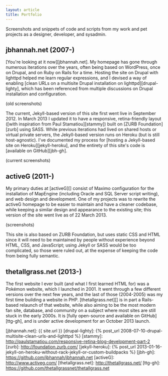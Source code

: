```yaml
---
layout: article
title: Portfolio
---
```


Screenshots and snippets of code and scripts from my work and pet
projects as a designer, developer, and sysadmin.

## jbhannah.net (2007-)

[You're looking at it now][jbhannah.net]. My homepage has gone through
numerous iterations over the years, often being based on WordPress,
once on Drupal, and on Ruby on Rails for a time. Hosting the site on
Drupal with lighttpd helped me learn regular expressions, and I devised
a way of enabling [clean URLs on a multisite Drupal installation on
lighttpd][drupal-lighty], which has been referenced from multiple
discussions on Drupal installation and configuration.

(old screenshots)

The current, Jekyll-based version of this site first went live in
September 2012. In March 2013 I updated it to have a responsive,
retina-friendly layout ([with inspiration from Paul Stamatiou][stammy])
built on [ZURB Foundation][zurb] using SASS. While previous iterations
had lived on shared hosts or virtual private servers, the Jekyll-based
version runs on Heroku (but is still host-agnostic). I've documented my
process for [hosting a Jekyll-based site on Heroku][jekyll-heroku], and
the entirety of this site's code is [available on GitHub][jbh-gh].

(current screenshots)

## activeG (2011-)

My primary duties at [activeG][] consist of Maximo configuration for
the installation of MapEngine (including Oracle and SQL Server script
writing), and web design and development. One of my projects was to
rewrite the activeG homepage to be easier to maintain and have a
cleaner codebase, while keeping a similar design and appearance to
the existing site; this version of the site went live as of 22 March
2013.

(screenshots)

This site is also based on ZURB Foundation, but uses static CSS and
HTML since it will need to be maintained by people without experience
beyond HTML, CSS, and JavaScript; using Jekyll or SASS would be too
complicated, so those were ruled out, at the expense of keeping the
code from being fully semantic.

## thetallgrass.net (2013-)

The first website I ever built (and what I first learned HTML for) was
a Pokémon website, which I launched in 2001. It went through a few
different versions over the next few years, and the last of those
(2004-2005) was my first time building a website in PHP.
[thetallgrass.net][] is in part a Rails-based relaunch of that website,
while also aiming to be the most modern fan site, database, and
community on a subject where most sites are still stuck in the early
2000s. It is [fully open-source and available on GitHub][ttg-gh], and
is under active development for an October 2013 launch.

[jbhannah.net]: {{ site.url }}
[drupal-lighty]: {% post_url 2008-07-10-drupal-multisite-clean-urls-and-lighttpd %}
[stammy]: http://paulstamatiou.com/responsive-retina-blog-development-part-2
[zurb]: http://foundation.zurb.com/
[jekyll-heroku]: {% post_url 2013-01-16-jekyll-on-heroku-without-rack-jekyll-or-custom-buildpacks %}
[jbh-gh]: https://github.com/jbhannah/jbhannah.net
[activeG]: http://www.activeg.com/
[thetallgrass.net]: http://thetallgrass.net/
[ttg-gh]: https://github.com/thetallgrassnet/thetallgrass.net
